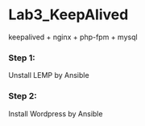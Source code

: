 # Lab3_KeepAlived
keepalived + nginx + php-fpm + mysql


### Step 1: 
Unstall LEMP by Ansible

### Step 2:
Install Wordpress by Ansible 
